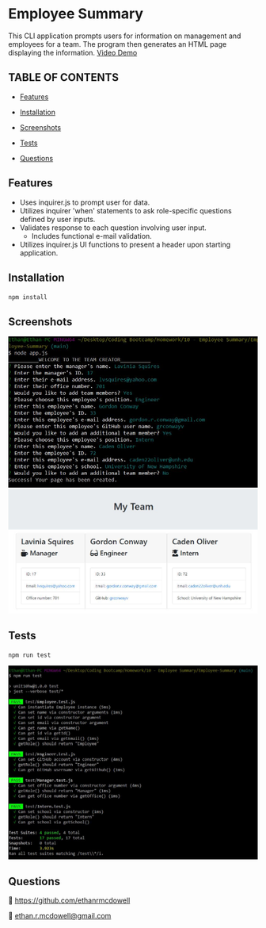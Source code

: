 
  
  # **Employee Summary**
  
   This CLI application prompts users for information on management and employees for a team. The program then generates an HTML page displaying the information.
   [Video Demo](https://youtu.be/sT9eBABQxXk)

  ## TABLE OF CONTENTS

  - [Features](#Features)
  
  - [Installation](#Installation) 

  - [Screenshots](#Screenshots) 

  - [Tests](#Tests) 

  - [Questions](#Questions) 

  ## Features

  - Uses inquirer.js to prompt user for data.
  - Utilizes inquirer 'when' statements to ask role-specific questions defined by user inputs.
  - Validates response to each question involving user input.
    - Includes functional e-mail validation.
  - Utilizes inquirer.js UI functions to present a header upon starting application.
  
  ## Installation
  
 `npm install` 

  ## Screenshots

  ![CLI Interface Image](Capture1.JPG)
  ![HTML Output Image](Capture2.JPG)

  ## Tests
  
 `npm run test` 

 ![Test Pass Image](Capture3.JPG)

  ## Questions
  
 :link: https://github.com/ethanrmcdowell
  
  
 :e-mail: ethan.r.mcdowell@gmail.com


